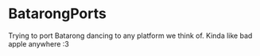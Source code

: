 # BatarongPorts
Trying to port Batarong dancing to any platform we think of. Kinda like bad apple anywhere :3
